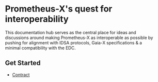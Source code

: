 # Prometheus-X's quest for interoperability

This documentation hub serves as the central place for ideas and discussions around making Prometheus-X as interoperable as possible by pushing for alignment with IDSA protocols, Gaia-X specifications & a minimal compatibility with the EDC.

## Get Started

- [Contract](./contract/index.md)
